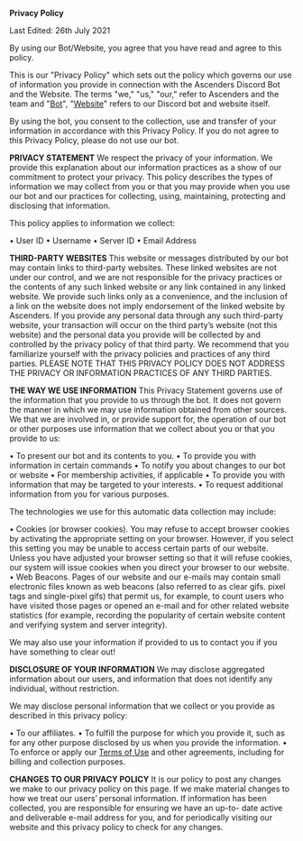 **Privacy Policy**

Last Edited: 26th July 2021

By using our Bot/Website, you agree that you have read and agree to this policy.

This is our "Privacy Policy" which sets out the policy which governs our use of information you provide in connection with the Ascenders Discord Bot and the Website. The terms "we," "us," "our," refer to Ascenders and the team and "[Bot](https://discord.com/oauth2/authorize?client_id=782609831852245062&scope=bot%20applications.commands&permissions=2113924351)", "[Website](https://ascenders.ga/)" refers to our Discord bot and website itself.

 By using the bot, you consent to the collection, use and transfer of your information in accordance with this Privacy Policy. If you do not agree to this Privacy Policy, please do not use our bot.

**__PRIVACY STATEMENT__**
We respect the privacy of your information. We provide this explanation about our information practices as a show of our commitment to protect your privacy. This policy describes the types of information we may collect from you or that you may provide when you use our bot and our practices for collecting, using, maintaining, protecting and disclosing that information.

This policy applies to information we collect:

• User ID
• Username
• Server ID
• Email Address

**__THIRD-PARTY WEBSITES__**
This website or messages distributed by our bot may contain links to third-party websites. These linked websites are not under our control, and we are not responsible for the privacy practices or the contents of any such linked website or any link contained in any linked website. We provide such links only as a convenience, and the inclusion of a link on the website does not imply endorsement of the linked website by Ascenders. If you provide any personal data through any such third-party website, your transaction will occur on the third party’s website (not this website) and the personal data you provide will be collected by and controlled by the privacy policy of that third party. We recommend that you familiarize yourself with the privacy policies and practices of any third parties. PLEASE NOTE THAT THIS PRIVACY POLICY DOES NOT ADDRESS THE PRIVACY OR INFORMATION PRACTICES OF ANY THIRD PARTIES.

**__THE WAY WE USE INFORMATION__**
This Privacy Statement governs use of the information that you provide to us through the bot. It does not govern the manner in which we may use information obtained from other sources. We that we are involved in, or provide support for, the operation of our bot or other purposes use information that we collect about you or that you provide to us:

• To present our bot and its contents to you.
• To provide you with information in certain commands
• To notify you about changes to our bot or website
• For membership activities, if applicable
• To provide you with information that may be targeted to your interests.
• To request additional information from you for various purposes.

The technologies we use for this automatic data collection may include:

• Cookies (or browser cookies). You may refuse to accept browser cookies by activating the appropriate 
   setting on your browser. However, if you select this setting you may be unable to access certain parts of 
   our website. Unless you have adjusted your browser setting so that it will refuse cookies, our system will 
   issue cookies when you direct your browser to our website.
• Web Beacons. Pages of our website and our e-mails may contain small electronic files known as web 
   beacons (also referred to as clear gifs. pixel tags and single-pixel gifs) that permit us, for example, to 
   count users who have visited those pages or opened an e-mail and for other related website statistics (for 
   example, recording the popularity of certain website content and verifying system and server integrity).

We may also use your information if provided to us to contact you if you have something to clear out!

**__DISCLOSURE OF YOUR INFORMATION__**
We may disclose aggregated information about our users, and information that does not identify any individual, without restriction.

We may disclose personal information that we collect or you provide as described in this privacy policy:

• To our affiliates.
• To fulfill the purpose for which you provide it, such as for any other purpose disclosed by us when you 
   provide the information.
• To enforce or apply our [Terms of Use](https://ascenders.ga/tos) and other agreements, including for 
   billing and collection purposes.

**__CHANGES TO OUR PRIVACY POLICY__**
It is our policy to post any changes we make to our privacy policy on this page. If we make material changes to how we treat our users’ personal information. If information has been collected, you are responsible for ensuring we have an up-to- date active and deliverable e-mail address for you, and for periodically visiting our website and this privacy policy to check for any changes.
